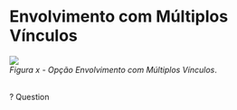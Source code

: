 # Envolvimento com Múltiplos Vínculos

![](img/EnvolvimentoComMúltiplos.png)<br>
*Figura x - Opção Envolvimento com Múltiplos Vínculos*. <br><br>

<p style="text-align: justify;"> ? Question</p>

